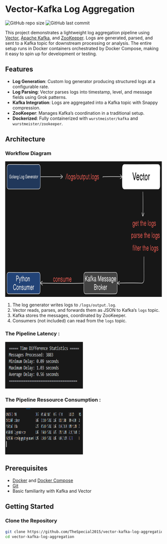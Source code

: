 # Vector-Kafka Log Aggregation

![GitHub repo size](https://img.shields.io/github/repo-size/TheSpecial2015/vector-kafka-log-aggregation)
![GitHub last commit](https://img.shields.io/github/last-commit/TheSpecial2015/vector-kafka-log-aggregation)

This project demonstrates a lightweight log aggregation pipeline using [Vector](https://vector.dev/), [Apache Kafka](https://kafka.apache.org/), and [ZooKeeper](https://zookeeper.apache.org/). Logs are generated, parsed, and sent to a Kafka topic for downstream processing or analysis. The entire setup runs in Docker containers orchestrated by Docker Compose, making it easy to spin up for development or testing.

## Features

- **Log Generation**: Custom log generator producing structured logs at a configurable rate.
- **Log Parsing**: Vector parses logs into timestamp, level, and message fields using Grok patterns.
- **Kafka Integration**: Logs are aggregated into a Kafka topic with Snappy compression.
- **ZooKeeper**: Manages Kafka’s coordination in a traditional setup.
- **Dockerized**: Fully containerized with `wurstmeister/kafka` and `wurstmeister/zookeeper`.

## Architecture

### Workflow Diagram

<img src="https://github.com/TheSpecial2015/vector-kafka-log-aggregation/blob/main/diagram.png" alt="architecture diagram" width="850" height="436" />

1. The log generator writes logs to `/logs/output.log`.
2. Vector reads, parses, and forwards them as JSON to Kafka’s `logs` topic.
3. Kafka stores the messages, coordinated by ZooKeeper.
4. Consumers (not included) can read from the `logs` topic.

### The Pipeline Latency :

<img src="https://github.com/TheSpecial2015/vector-kafka-log-aggregation/blob/main/latency.png" alt="latency metric" width="250" height="150" />

### The Pipeline Ressource Consumption :

<img src="https://github.com/TheSpecial2015/vector-kafka-log-aggregation/blob/main/ressource_stats.png" alt="ressource metric" width="250" height="150" />

## Prerequisites

- [Docker](https://docs.docker.com/get-docker/) and [Docker Compose](https://docs.docker.com/compose/install/)
- [Git](https://git-scm.com/downloads)
- Basic familiarity with Kafka and Vector

## Getting Started

### Clone the Repository

```bash
git clone https://github.com/TheSpecial2015/vector-kafka-log-aggregation.git
cd vector-kafka-log-aggregation
```
